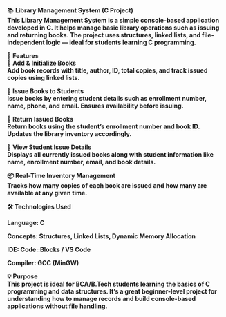 📚 <b>Library Management System (C Project)<b><br>
This Library Management System is a simple console-based application developed in C. It helps manage basic library operations such as issuing and returning books. The project uses structures, linked lists, and file-independent logic — ideal for students learning C programming.

🚀 Features<br>
📘 Add & Initialize Books<br>
Add book records with title, author, ID, total copies, and track issued copies using linked lists.

🧾 Issue Books to Students<br>
Issue books by entering student details such as enrollment number, name, phone, and email. Ensures availability before issuing.

🔁 Return Issued Books<br>
Return books using the student’s enrollment number and book ID. Updates the library inventory accordingly.

📄 View Student Issue Details<br>
Displays all currently issued books along with student information like name, enrollment number, email, and book details.

📦 Real-Time Inventory Management<br>
Tracks how many copies of each book are issued and how many are available at any given time.

🛠️ Technologies Used

Language: C

Concepts: Structures, Linked Lists, Dynamic Memory Allocation

IDE: Code::Blocks / VS Code

Compiler: GCC (MinGW)

💡 Purpose<br>
This project is ideal for BCA/B.Tech students learning the basics of C programming and data structures. It’s a great beginner-level project for understanding how to manage records and build console-based applications without file handling.

